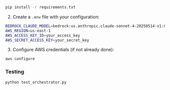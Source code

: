```bash
pip install -r requirements.txt
```

2. Create a `.env` file with your configuration:
```bash
BEDROCK_CLAUDE_MODEL=bedrock:us.anthropic.claude-sonnet-4-20250514-v1:0
AWS_REGION=us-east-1
AWS_ACCESS_KEY_ID=your_access_key
AWS_SECRET_ACCESS_KEY=your_secret_key
```

3. Configure AWS credentials (if not already done):
```bash
aws configure
```
### Testing
```bash
python test_orchestrator.py
```
